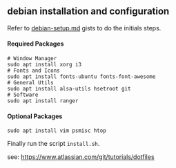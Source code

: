 ## debian installation and configuration
Refer to [debian-setup.md](https://gist.github.com/alemures/bb9625bb909b7ddf45c03e766359010e) gists to do the initials steps.

#### Required Packages
```
# Window Manager
sudo apt install xorg i3
# Fonts and Icons
sudo apt install fonts-ubuntu fonts-font-awesome
# General Utils
sudo apt install alsa-utils hsetroot git
# Software
sudo apt install ranger
```

#### Optional Packages
```
sudo apt install vim psmisc htop
```

Finally run the script `install.sh`.

see: https://www.atlassian.com/git/tutorials/dotfiles
